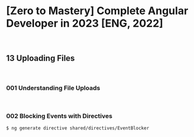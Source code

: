 # [Zero to Mastery] Complete Angular Developer in 2023 [ENG, 2022]

<br/>

## 13 Uploading Files

<br/>

### 001 Understanding File Uploads

<br/>

### 002 Blocking Events with Directives

```
$ ng generate directive shared/directives/EventBlocker
```